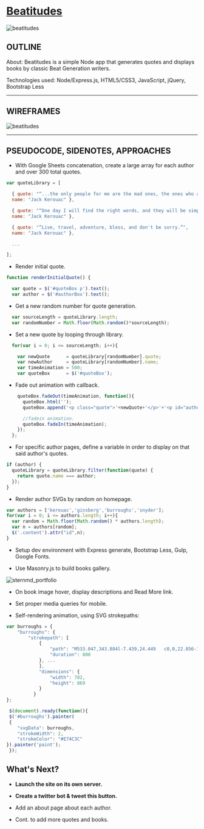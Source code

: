 # [Beatitudes](https://beatitudes.herokuapp.com/)

![beatitudes](http://s32.postimg.org/64fbhu2dg/beatitudes_copy.jpg)

## OUTLINE
About:
Beatitudes is a simple Node app that generates quotes and displays books by classic Beat Generation writers.

Technologies used: Node/Express.js, HTML5/CSS3, JavaScript, jQuery, Bootstrap Less

___

## WIREFRAMES

![beatitudes](http://s32.postimg.org/63v74g22s/beatitudes_wireframe.jpg)

___

## PSEUDOCODE, SIDENOTES, APPROACHES

* With Google Sheets concatenation, create a large array for each author and over 300 total quotes.

```js
var quoteLibrary = [

  { quote: "“...the only people for me are the mad ones, the ones who are mad to live, mad to talk, mad to be saved...”",
  name: "Jack Kerouac" },

  { quote: "“One day I will find the right words, and they will be simple.”",
  name: "Jack Kerouac" },

  { quote: "“Live, travel, adventure, bless, and don't be sorry.”",
  name: "Jack Kerouac" },

  ...

];

```
* Render initial quote.

```js
function renderInitialQuote() {

  var quote = $('#quoteBox p').text();
  var author = $('#authorBox').text();
  ```

* Get a new random number for quote generation.

```js
  var sourceLength = quoteLibrary.length;
  var randomNumber = Math.floor(Math.random()*sourceLength);
```

* Set a new quote by looping through library.

```js
  for(var i = 0; i <= sourceLength; i++){

    var newQuote      = quoteLibrary[randomNumber].quote;
    var newAuthor     = quoteLibrary[randomNumber].name;
    var timeAnimation = 500;
    var quoteBox      = $('#quoteBox');
```
* Fade out animation with callback.

```js
    quoteBox.fadeOut(timeAnimation, function(){
      quoteBox.html('');
      quoteBox.append('<p class="quote">'+newQuote+'</p>'+'<p id="authorBox" class="author">'+'-								'+newAuthor+'</p>');

      //fadein animation.
      quoteBox.fadeIn(timeAnimation);
    });
  };
```
* For specific author pages, define a variable in order to display on that said author's quotes.

```js
if (author) {
  quoteLibrary = quoteLibrary.filter(function(quote) {
    return quote.name === author;
  });
}
```

* Render author SVGs by random on homepage.

```js
var authors = ['kerouac','ginsberg','burroughs','snyder'];
for(var i = 0; i <= authors.length; i++){
  var random = Math.floor(Math.random() * authors.length);
  var n = authors[random];
  $('.content').attr("id",n);
}
```

* Setup dev environment with Express generate, Bootstrap Less, Gulp, Google Fonts.

* Use Masonry.js to build books gallery.

![sternmd_portfolio](http://s32.postimg.org/m972bcr2c/Screen_Shot_2016_05_05_at_12_44_09_PM.jpg)

* On book image hover, display descriptions and Read More link.

* Set proper media queries for mobile.

* Self-rendering animation, using SVG strokepaths:

```js
var burroughs = {
    "burroughs": {
        "strokepath": [
            {
                "path": "M533.047,343.884l-7.439,24.449   c0,0,22.856-12.755,31.895-9.568l-28.173,13.288v3.723L566,386.939l-40.924-7.443l9.565,10.103l4.253,0.533   c0,0,80.268,85.049,79.729,128.102c0,0,19.138-22.855,10.098-56.875l28.179-8.504c0,0-5.846-32.961-14.347-49.435l-40.401,15.947   l-30.829-64.851l32.428-14.354c0,0-8.506-15.947-17.545-20.731c0,0-9.569,11.692-23.385,16.477   C548.994,340.693,533.047,343.884,533.047,343.884z",
                "duration": 800
            }, ...
            ],
            "dimensions": {
                "width": 782,
                "height": 869
            }
          }
};

 $(document).ready(function(){
 $('#burroughs').painter(
 {
    "svgData": burroughs,
    "strokeWidth": 2,
    "strokeColor": "#E74C3C"
}).painter('paint');
 });
```


## What's Next?

* **Launch the site on its own server.**

* **Create a twitter bot & tweet this button.**

* Add an about page about each author.

* Cont. to add more quotes and books.
